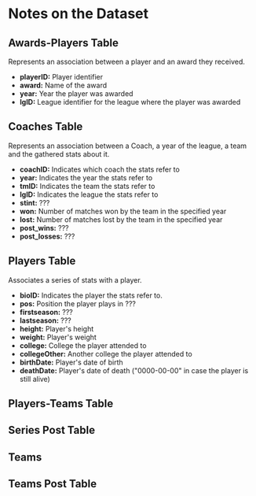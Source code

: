 # Notes on the Dataset

## Awards-Players Table
Represents an association between a player and an award they received.
- **playerID:** Player identifier
- **award:** Name of the award
- **year:** Year the player was awarded
- **lgID:** League identifier for the league where the player was awarded

## Coaches Table
Represents an association between a Coach, a year of the league, a team and the gathered stats about it.
- **coachID:** Indicates which coach the stats refer to
- **year:** Indicates the year the stats refer to
- **tmID:** Indicates the team the stats refer to
- **lgID:** Indicates the league the stats refer to
- **stint:** ???
- **won:** Number of matches won by the team in the specified year
- **lost:** Number of matches lost by the team in the specified year
- **post_wins:** ???
- **post_losses:** ???

## Players Table
Associates a series of stats with a player.
- **bioID:** Indicates the player the stats refer to.
- **pos:** Position the player plays in ???
- **firstseason:** ???
- **lastseason:** ???
- **height:** Player's height
- **weight:** Player's weight
- **college:** College the player attended to
- **collegeOther:** Another college the player attended to
- **birthDate:** Player's date of birth
- **deathDate:** Player's date of death ("0000-00-00" in case the player is still alive)

## Players-Teams Table

## Series Post Table

## Teams

## Teams Post Table